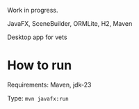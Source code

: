 Work in progress.

JavaFX, SceneBuilder, ORMLite, H2, Maven

Desktop app for vets

# How to run
Requirements: Maven, jdk-23

Type: `mvn javafx:run`